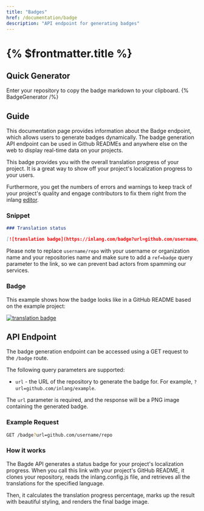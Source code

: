 ```yaml
---
title: "Badges"
href: /documentation/badge
description: "API endpoint for generating badges"
---
```


# {% $frontmatter.title %}

## Quick Generator

Enter your repository to copy the badge markdown to your clipboard.
{% BadgeGenerator /%}

## Guide

This documentation page provides information about the Badge endpoint, which allows users to generate badges dynamically. The badge generation API endpoint can be used in Github READMEs and anywhere else on the web to display real-time data on your projects.

This badge provides you with the overall translation progress of your project. It is a great way to show off your project's localization progress to your users.

Furthermore, you get the numbers of errors and warnings to keep track of your project's quality and engage contributors to fix them right from the inlang [editor](/editor).

### Snippet

```md
### Translation status

[![translation badge](https://inlang.com/badge?url=github.com/username/repo)](https://inlang.com/editor/github.com/username/repo?ref=badge)
```

Please note to replace `username/repo` with your username or organization name and your repositories name and make sure to add a `ref=badge` query parameter to the link, so we can prevent bad actors from spamming our services.

### Badge

This example shows how the badge looks like in a GitHub README based on the example project:

[![translation badge](https://inlang.com/badge?url=github.com/inlang/example)](https://inlang.com/editor/github.com/inlang/example?ref=badge)

## API Endpoint

The badge generation endpoint can be accessed using a GET request to the `/badge` route.

The following query parameters are supported:

- `url` - the URL of the repository to generate the badge for. For example, `?url=github.com/inlang/example`.

The `url` parameter is required, and the response will be a PNG image containing the generated badge.

### Example Request

```sh
GET /badge?url=github.com/username/repo
```

### How it works

The Bagde API generates a status badge for your project's localization progress. When you call this link with your project's GitHub README, it clones your repository, reads the inlang.config.js file, and retrieves all the translations for the specified language.

Then, it calculates the translation progress percentage, marks up the result with beautiful styling, and renders the final badge image.
